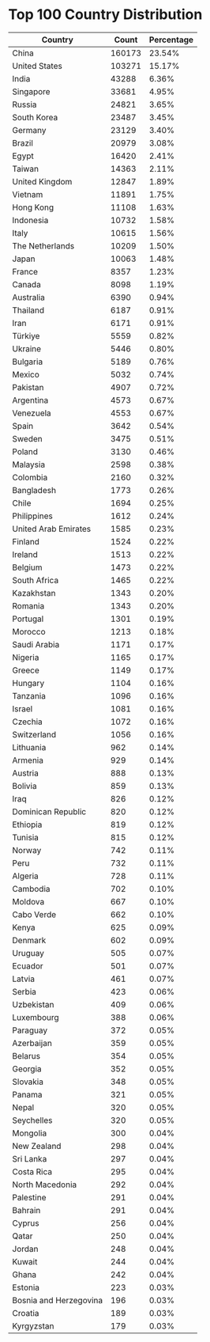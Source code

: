 # Top 100 Country Distribution
| Country | Count | Percentage |
|----|----|----|
| China | 160173 | 23.54% |
| United States | 103271 | 15.17% |
| India | 43288 | 6.36% |
| Singapore | 33681 | 4.95% |
| Russia | 24821 | 3.65% |
| South Korea | 23487 | 3.45% |
| Germany | 23129 | 3.40% |
| Brazil | 20979 | 3.08% |
| Egypt | 16420 | 2.41% |
| Taiwan | 14363 | 2.11% |
| United Kingdom | 12847 | 1.89% |
| Vietnam | 11891 | 1.75% |
| Hong Kong | 11108 | 1.63% |
| Indonesia | 10732 | 1.58% |
| Italy | 10615 | 1.56% |
| The Netherlands | 10209 | 1.50% |
| Japan | 10063 | 1.48% |
| France | 8357 | 1.23% |
| Canada | 8098 | 1.19% |
| Australia | 6390 | 0.94% |
| Thailand | 6187 | 0.91% |
| Iran | 6171 | 0.91% |
| Türkiye | 5559 | 0.82% |
| Ukraine | 5446 | 0.80% |
| Bulgaria | 5189 | 0.76% |
| Mexico | 5032 | 0.74% |
| Pakistan | 4907 | 0.72% |
| Argentina | 4573 | 0.67% |
| Venezuela | 4553 | 0.67% |
| Spain | 3642 | 0.54% |
| Sweden | 3475 | 0.51% |
| Poland | 3130 | 0.46% |
| Malaysia | 2598 | 0.38% |
| Colombia | 2160 | 0.32% |
| Bangladesh | 1773 | 0.26% |
| Chile | 1694 | 0.25% |
| Philippines | 1612 | 0.24% |
| United Arab Emirates | 1585 | 0.23% |
| Finland | 1524 | 0.22% |
| Ireland | 1513 | 0.22% |
| Belgium | 1473 | 0.22% |
| South Africa | 1465 | 0.22% |
| Kazakhstan | 1343 | 0.20% |
| Romania | 1343 | 0.20% |
| Portugal | 1301 | 0.19% |
| Morocco | 1213 | 0.18% |
| Saudi Arabia | 1171 | 0.17% |
| Nigeria | 1165 | 0.17% |
| Greece | 1149 | 0.17% |
| Hungary | 1104 | 0.16% |
| Tanzania | 1096 | 0.16% |
| Israel | 1081 | 0.16% |
| Czechia | 1072 | 0.16% |
| Switzerland | 1056 | 0.16% |
| Lithuania | 962 | 0.14% |
| Armenia | 929 | 0.14% |
| Austria | 888 | 0.13% |
| Bolivia | 859 | 0.13% |
| Iraq | 826 | 0.12% |
| Dominican Republic | 820 | 0.12% |
| Ethiopia | 819 | 0.12% |
| Tunisia | 815 | 0.12% |
| Norway | 742 | 0.11% |
| Peru | 732 | 0.11% |
| Algeria | 728 | 0.11% |
| Cambodia | 702 | 0.10% |
| Moldova | 667 | 0.10% |
| Cabo Verde | 662 | 0.10% |
| Kenya | 625 | 0.09% |
| Denmark | 602 | 0.09% |
| Uruguay | 505 | 0.07% |
| Ecuador | 501 | 0.07% |
| Latvia | 461 | 0.07% |
| Serbia | 423 | 0.06% |
| Uzbekistan | 409 | 0.06% |
| Luxembourg | 388 | 0.06% |
| Paraguay | 372 | 0.05% |
| Azerbaijan | 359 | 0.05% |
| Belarus | 354 | 0.05% |
| Georgia | 352 | 0.05% |
| Slovakia | 348 | 0.05% |
| Panama | 321 | 0.05% |
| Nepal | 320 | 0.05% |
| Seychelles | 320 | 0.05% |
| Mongolia | 300 | 0.04% |
| New Zealand | 298 | 0.04% |
| Sri Lanka | 297 | 0.04% |
| Costa Rica | 295 | 0.04% |
| North Macedonia | 292 | 0.04% |
| Palestine | 291 | 0.04% |
| Bahrain | 291 | 0.04% |
| Cyprus | 256 | 0.04% |
| Qatar | 250 | 0.04% |
| Jordan | 248 | 0.04% |
| Kuwait | 244 | 0.04% |
| Ghana | 242 | 0.04% |
| Estonia | 223 | 0.03% |
| Bosnia and Herzegovina | 196 | 0.03% |
| Croatia | 189 | 0.03% |
| Kyrgyzstan | 179 | 0.03% |
